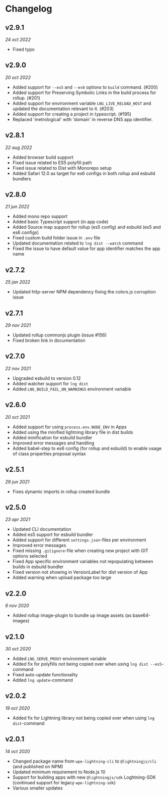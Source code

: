 # Changelog

## v2.9.1

*24 oct 2022*

- Fixed typo

## v2.9.0

*20 oct 2022*

- Added support for `--es5` and `--es6` options to `build` command. (#200)
- Added support for Preserving Symbolic Links in the build process for rollup. (#201)
- Added support for environment variable `LNG_LIVE_RELOAD_HOST` and updated the documentation relevant to it. (#203)
- Added support for creating a project in typescript. (#195)
- Replaced 'metrological' with 'domain' in reverse DNS app identifier.

## v2.8.1

*22 aug 2022*

- Added browser build support
- Fixed issue related to ES5 polyfill path
- Fixed issue related to Dist with Monorepo setup
- Added Safari 12.0 as target for es6 configs in both rollup and esbuild bundlers

## v2.8.0

*21 jun 2022*

- Added mono repo support
- Added basic Typescript support (in app code)
- Added Source map support for rollup (es5 config) and esbuild (es5 and es6 configs)
- Fixed custom build folder issue in `.env` file
- Updated documentation related to `lng dist --watch` command
- Fixed the issue to have default value for app identifier matches the app name

## v2.7.2

*25 jan 2022*

- Updated http-server NPM dependency fixing the colors.js corruption issue

## v2.7.1

*29 nov 2021*

- Updated rollup commonjs plugin (issue #156)
- Fixed broken link in documentation

## v2.7.0

*22 nov 2021*

- Upgraded esbuild to version 0.12
- Added watcher support for `lng dist`
- Added `LNG_BUILD_FAIL_ON_WARNINGS` environment variable

## v2.6.0

*20 oct 2021*

- Added support for using `process.env.NODE_ENV` in Apps
- Added using the minified lightning library file in dist builds
- Added minification for esbuild bundler
- Improved error messages and handling
- Added babel-step to es6 config (for rollup and esbuild) to enable usage of class properties proposal syntax

## v2.5.1

*29 jun 2021*

- Fixes dynamic imports in rollup created bundle

## v2.5.0

*23 apr 2021*

- Updated CLI documentation
- Added es5 support for esbuild bundler
- Added support for different `settings.json`-files per environment
- Improved error messages
- Fixed missing `.gitignore`-file when creating new project with GIT options selected
- Fixed App specific environment variables not repopulating between builds in esbuild bundler
- Fixed version not showing in VersionLabel for dist version of App
- Added warning when upload package too large

## v2.2.0

*6 nov 2020*

- Added rollup image-plugin to bundle up image assets (as base64-images)

## v2.1.0

*30 oct 2020*

- Added `LNG_SERVE_PROXY` environment variable
- Added fix for polyfills not being copied over when using `lng dist --es5`-command
- Fixed auto-update functionality
- Added `lng update`-command

## v2.0.2

*19 oct 2020*

- Added fix for Lightning library not being copied over when using `lng dist`-command

## v2.0.1

*14 oct 2020*

- Changed package name from `wpe-lightning-cli` to `@lightningjs/cli` (and published on NPM)
- Updated minimum requirement to Node.js 10
- Support for building apps with new `@lightningjs/sdk` Loghtning-SDK (continued support for legacy `wpe-lightning-sdk`)
- Various smaller updates
